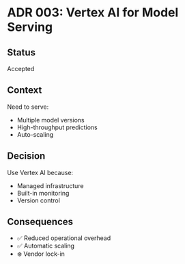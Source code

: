 # ADR 003: Vertex AI for Model Serving

## Status
Accepted

## Context
Need to serve:
- Multiple model versions
- High-throughput predictions
- Auto-scaling

## Decision
Use Vertex AI because:
- Managed infrastructure
- Built-in monitoring
- Version control

## Consequences
- ✅ Reduced operational overhead
- ✅ Automatic scaling
- ❄️ Vendor lock-in
